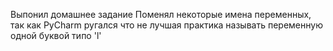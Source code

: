 Выпонил домашнее задание
Поменял некоторые имена переменных, так как PyCharm ругался что не лучшая практика называть переменную одной буквой типо 'l'
